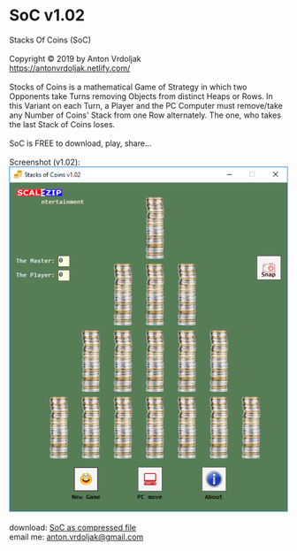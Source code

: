 # SoC v1.02
Stacks Of Coins (SoC)<br />
<br />
Copyright © 2019 by Anton Vrdoljak <br />
https://antonvrdoljak.netlify.com/ <br />
<br />
Stocks of Coins is a mathematical Game of Strategy in which two Opponents take Turns removing Objects from distinct Heaps or Rows.
In this Variant on each Turn, a Player and the PC Computer must remove/take any Number of Coins' Stack from one Row alternately.
The one, who takes the last Stack of Coins loses.<br />
<br />
SoC is FREE to download, play, share... <br />
<br />
Screenshot (v1.02): <br />
![SoC](https://raw.githubusercontent.com/Vrda-GF/SoC/master/static/img/SoCmain.png)
<br />
<br />
download: [SoC as compressed file](https://raw.githubusercontent.com/Vrda-GF/SoC/master/static/files/SoC.zip) <br />
email me: anton.vrdoljak@gmail.com <br />
